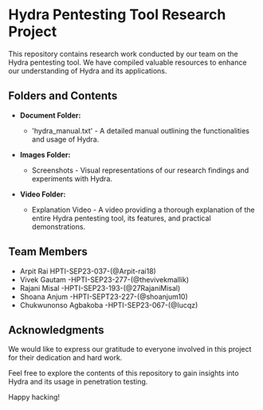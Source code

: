 # Hydra Pentesting Tool Research Project

This repository contains research work conducted by our team on the Hydra pentesting tool. We have compiled valuable resources to enhance our understanding of Hydra and its applications.

## Folders and Contents

- **Document Folder:**
  - 'hydra_manual.txt' - A detailed manual outlining the functionalities and usage of Hydra.

- **Images Folder:**
  - Screenshots - Visual representations of our research findings and experiments with Hydra.

- **Video Folder:**
  - Explanation Video - A video providing a thorough explanation of the entire Hydra pentesting tool, its features, and practical demonstrations.

## Team Members
- Arpit Rai HPTI-SEP23-037-(@Arpit-rai18)
- Vivek Gautam -HPTI-SEP23-277-(@thevivekmallik)
- Rajani Misal -HPTI-SEP23-193-(@27RajaniMisal)
- Shoana Anjum -HPTI-SEPT23-227-(@shoanjum10)
- Chukwunonso Agbakoba -HPTI-SEP23-067-(@lucqz)

## Acknowledgments

We would like to express our gratitude to everyone involved in this project for their dedication and hard work.

Feel free to explore the contents of this repository to gain insights into Hydra and its usage in penetration testing.

Happy hacking!
